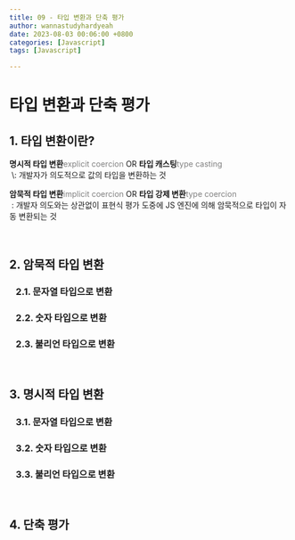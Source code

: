 ```yaml
---
title: 09 - 타입 변환과 단축 평가
author: wannastudyhardyeah
date: 2023-08-03 00:06:00 +0800
categories: [Javascript]
tags: [Javascript]

---
```

<h1>타입 변환과 단축 평가</h1>

<h2>1. 타입 변환이란?</h2>
<b>명시적 타입 변환</b><span style="color: #808080;">explicit coercion</span> OR <b>타입 캐스팅</b><span style="color: #808080;">type casting</span><br>
&nbsp;\: 개발자가 의도적으로 값의 타입을 변환하는 것<br>

<b>암묵적 타입 변환</b><span style="color: #808080;">implicit coercion</span> OR <b>타입 강제 변환</b><span style="color: #808080;">type coercion</span><br>
&nbsp;\: 개발자 의도와는 상관없이 표현식 평가 도중에 JS 엔진에 의해 암묵적으로 타입이 자동 변환되는 것<br>

<br>

<h2>2. 암묵적 타입 변환</h2>

<h3>&nbsp;&nbsp; 2.1. 문자열 타입으로 변환</h3>

<h3>&nbsp;&nbsp; 2.2. 숫자 타입으로 변환</h3>

<h3>&nbsp;&nbsp; 2.3. 불리언 타입으로 변환</h3>

<br>

<h2>3. 명시적 타입 변환</h2>

<h3>&nbsp;&nbsp; 3.1. 문자열 타입으로 변환</h3>

<h3>&nbsp;&nbsp; 3.2. 숫자 타입으로 변환</h3>

<h3>&nbsp;&nbsp; 3.3. 불리언 타입으로 변환</h3>

<br>

<h2>4. 단축 평가</h2>


<br>

